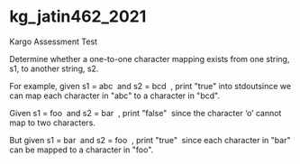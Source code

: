# kg_jatin462_2021
Kargo Assessment Test

Determine whether a one-to-one character mapping exists from one string, s1, to another string, s2. 

 For example, given ​s1 = abc ​ and ​s2 = bcd ​ , print "​true" into stdout ​ since we can map each 
 character in "abc" to a character in "bcd". 
 
 Given ​s1 = foo ​ and ​s2 = bar ​ , print "​false" ​ since the character ‘o’ cannot map to two characters. 
 
 But given ​s1 = bar ​ and ​s2 = foo ​ , print "true​" ​ since each character in "bar" can be mapped to a character in "foo". 
